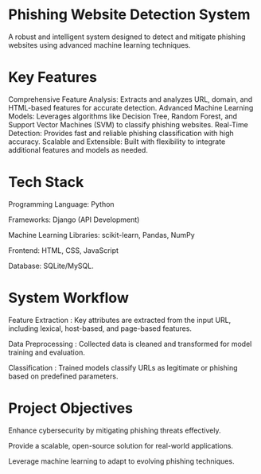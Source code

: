# Phishing Website Detection System
A robust and intelligent system designed to detect and mitigate phishing websites using advanced machine learning techniques.

# Key Features
Comprehensive Feature Analysis: Extracts and analyzes URL, domain, and HTML-based features for accurate detection.
Advanced Machine Learning Models: Leverages algorithms like Decision Tree, Random Forest, and Support Vector Machines (SVM) to classify phishing websites.
Real-Time Detection: Provides fast and reliable phishing classification with high accuracy.
Scalable and Extensible: Built with flexibility to integrate additional features and models as needed.

# Tech Stack
Programming Language: Python

Frameworks: Django (API Development)

Machine Learning Libraries: scikit-learn, Pandas, NumPy

Frontend: HTML, CSS, JavaScript

Database: SQLite/MySQL.

# System Workflow
Feature Extraction : Key attributes are extracted from the input URL, including lexical, host-based, and page-based features.

Data Preprocessing : Collected data is cleaned and transformed for model training and evaluation.

Classification : Trained models classify URLs as legitimate or phishing based on predefined parameters.

# Project Objectives
Enhance cybersecurity by mitigating phishing threats effectively.

Provide a scalable, open-source solution for real-world applications.

Leverage machine learning to adapt to evolving phishing techniques.
